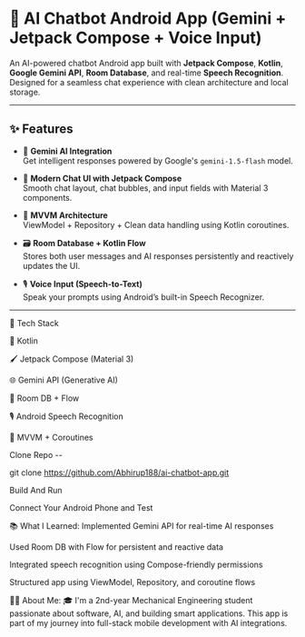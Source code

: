 # 🤖 AI Chatbot Android App (Gemini + Jetpack Compose + Voice Input)

An AI-powered chatbot Android app built with **Jetpack Compose**, **Kotlin**, **Google Gemini API**, **Room Database**, and real-time **Speech Recognition**. Designed for a seamless chat experience with clean architecture and local storage.

---

## ✨ Features

- 🔮 **Gemini AI Integration**  
  Get intelligent responses powered by Google's `gemini-1.5-flash` model.

- 💬 **Modern Chat UI with Jetpack Compose**  
  Smooth chat layout, chat bubbles, and input fields with Material 3 components.

- 🧠 **MVVM Architecture**  
  ViewModel + Repository + Clean data handling using Kotlin coroutines.

- 🗃️ **Room Database + Kotlin Flow**  
  Stores both user messages and AI responses persistently and reactively updates the UI.

- 🎙️ **Voice Input (Speech-to-Text)**  
  Speak your prompts using Android’s built-in Speech Recognizer.

---
🧩 Tech Stack

🧠 Kotlin

🖌 Jetpack Compose (Material 3)

🌐 Gemini API (Generative AI)

🔄 Room DB + Flow

🎙️ Android Speech Recognition

🧪 MVVM + Coroutines

Clone Repo --

git clone https://github.com/Abhirup188/ai-chatbot-app.git

Build And Run

Connect Your Android Phone and Test

📚 What I Learned:
Implemented Gemini API for real-time AI responses

Used Room DB with Flow for persistent and reactive data

Integrated speech recognition using Compose-friendly permissions

Structured app using ViewModel, Repository, and coroutine flows

🙋‍♂️ About Me:
🎓 I'm a 2nd-year Mechanical Engineering student passionate about software, AI, and building smart applications. This app is part of my journey into full-stack mobile development with AI integrations.



